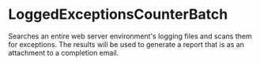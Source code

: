 # LoggedExceptionsCounterBatch
Searches an entire web server environment's logging files and scans them for exceptions. The results will be used to generate a report that is as an attachment to a completion email.
